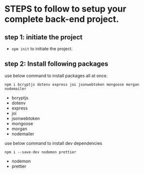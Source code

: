 # STEPS to follow to setup your complete back-end project.

## step 1: initiate the project

- `npm init` to initiate the project.

## step 2: Install following packages

use below command to install packages all at once.

`npm i bcryptjs dotenv express joi jsonwebtoken mongoose morgan nodemailer`

- bcryptjs
- dotenv
- express
- joi
- jsonwebtoken
- mongoose
- morgan
- nodemailer

use below command to install dev dependencies

`npm i --save-dev nodemon prettier`

- nodemon
- prettier
